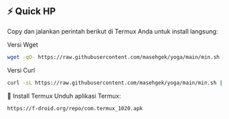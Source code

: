 
## ⚡ Quick HP

Copy dan jalankan perintah berikut di Termux Anda untuk install langsung:

Versi Wget
```bash
wget -qO- https://raw.githubusercontent.com/masehgek/yoga/main/min.sh | bash
```
Versi Curl

```bash
curl -sL https://raw.githubusercontent.com/masehgek/yoga/main/min.sh | bash
```

📲 Install Termux
Unduh aplikasi Termux:

```bash
https://f-droid.org/repo/com.termux_1020.apk
```
